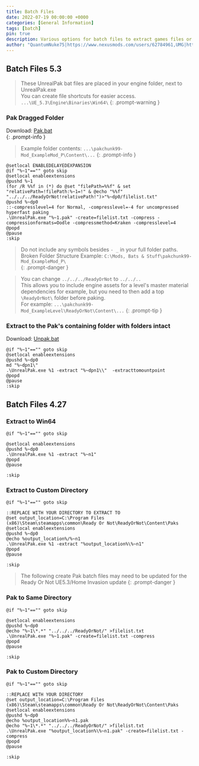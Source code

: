 ```yaml
---
title: Batch Files
date: 2022-07-19 00:00:00 +0000
categories: [General Information]
tags: [batch]
pin: true
description: Various options for batch files to extract games files or to create a .pak file.
author: "QuantumNuke75|https://www.nexusmods.com/users/62784961,UMG|https://unofficial-modding-guide.com"
---
```


## Batch Files 5.3

> These UnrealPak bat files are placed in your engine folder, next to UnrealPak.exe  
> You can create file shortcuts for easier access.
> `...\UE_5.3\Engine\Binaries\Win64\`
{: .prompt-warning }

### Pak Dragged Folder
Download: [Pak.bat](/downloads/Pak.bat)  
{: .prompt-info }
> Example folder contents: `...\pakchunk99-Mod_ExampleMod_P\Content\...`
{: .prompt-info }

```batch
@setlocal ENABLEDELAYEDEXPANSION
@if "%~1"=="" goto skip
@setlocal enableextensions
@pushd %~1
(for /R %%f in (*) do @set "filePath=%%f" & set "relativePath=!filePath:%~1=!" & @echo "%%f" "../../../ReadyOrNot!relativePath!")>"%~dp0/filelist.txt"
@pushd %~dp0
::-compresslevel=4 for Normal, -compresslevel=-4 for uncompressed hyperfast paking
.\UnrealPak.exe "%~1.pak" -create=filelist.txt -compress -compressionformats=Oodle -compressmethod=Kraken -compresslevel=4
@popd
@pause
:skip
```  
> Do not include any symbols besides `- _` in your full folder paths.  
> Broken Folder Structure Example: `C:\Mods, Bats & Stuff\pakchunk99-Mod_ExampleMod_P\`   
{: .prompt-danger }

> You can change `../../../ReadyOrNot` to `../../..`  
> This allows you to include engine assets for a level's master material dependencies for example, but you need to then add a top `\ReadyOrNot\` folder before paking.  
> For example: `...\pakchunk99-Mod_ExampleLevel\ReadyOrNot\Content\...`
{: .prompt-tip }

### Extract to the Pak's containing folder with folders intact
Download: [Unpak.bat](/downloads/Pak.bat)  
```batch
@if "%~1"=="" goto skip
@setlocal enableextensions
@pushd %~dp0
md "%~dpn1\"
.\UnrealPak.exe %1 -extract "%~dpn1\\"  -extracttomountpoint
@popd
@pause
:skip

```

## Batch Files 4.27

### Extract to Win64
```batch
@if "%~1"=="" goto skip

@setlocal enableextensions
@pushd %~dp0
.\UnrealPak.exe %1 -extract "%~n1"
@popd
@pause

:skip
```

### Extract to Custom Directory
```batch
@if "%~1"=="" goto skip

::REPLACE WITH YOUR DIRECTORY TO EXTRACT TO
@set output_location=C:\Program Files (x86)\Steam\steamapps\common\Ready Or Not\ReadyOrNot\Content\Paks
@setlocal enableextensions
@pushd %~dp0
@echo %output_location%/%~n1
.\UnrealPak.exe %1 -extract "%output_location%\%~n1"
@popd
@pause

:skip
```
> The following create Pak batch files may need to be updated for the Ready Or Not UE5.3/Home Invasion update 
{: .prompt-danger }

### Pak to Same Directory
```batch
@if "%~1"=="" goto skip

@setlocal enableextensions
@pushd %~dp0
@echo "%~1\*.*" "../../../ReadyOrNot/" >filelist.txt
.\UnrealPak.exe "%~1.pak" -create=filelist.txt -compress
@popd
@pause

:skip
```

### Pak to Custom Directory
```batch
@if "%~1"=="" goto skip

::REPLACE WITH YOUR DIRECTORY
@set output_location=C:\Program Files (x86)\Steam\steamapps\common\Ready Or Not\ReadyOrNot\Content\Paks
@setlocal enableextensions
@pushd %~dp0
@echo %output_location%%~n1.pak
@echo "%~1\*.*" "../../../ReadyOrNot/" >filelist.txt
.\UnrealPak.exe "%output_location%\%~n1.pak" -create=filelist.txt -compress
@popd
@pause

:skip
```
